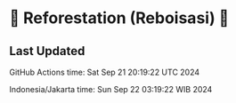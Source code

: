 
# 🌳 Reforestation (Reboisasi) 🌲

## Last Updated

GitHub Actions time: Sat Sep 21 20:19:22 UTC 2024

Indonesia/Jakarta time: Sun Sep 22 03:19:22 WIB 2024
